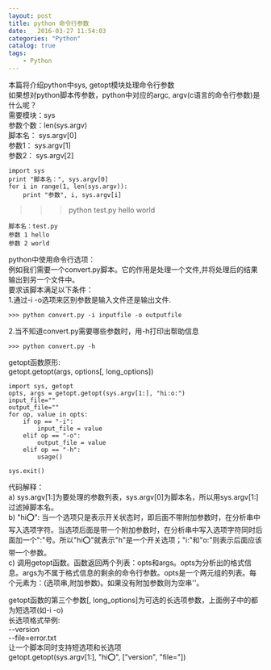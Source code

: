 ```yaml
---
layout: post
title: python 命令行参数
date:   2016-03-27 11:54:03
categories: "Python"
catalog: true
tags: 
    - Python
---
```




本篇将介绍python中sys, getopt模块处理命令行参数   
如果想对python脚本传参数，python中对应的argc, argv(c语言的命令行参数)是什么呢？   
需要模块：sys   
参数个数：len(sys.argv)   
脚本名：    sys.argv[0]   
参数1：     sys.argv[1]   
参数2：     sys.argv[2]   

	import sys
	print "脚本名：", sys.argv[0]
	for i in range(1, len(sys.argv)):
		print "参数", i, sys.argv[i]

>>>python test.py hello world   

	脚本名：test.py
	参数 1 hello
	参数 2 world

python中使用命令行选项：   
例如我们需要一个convert.py脚本。它的作用是处理一个文件,并将处理后的结果输出到另一个文件中。   
要求该脚本满足以下条件：   
1.通过-i -o选项来区别参数是输入文件还是输出文件.   

	>>> python convert.py -i inputfile -o outputfile
	
2.当不知道convert.py需要哪些参数时，用-h打印出帮助信息   

	>>> python convert.py -h

getopt函数原形:   
getopt.getopt(args, options[, long_options])   

	import sys, getopt
	opts, args = getopt.getopt(sys.argv[1:], "hi:o:")
	input_file=""
	output_file=""
	for op, value in opts:
		if op == "-i":
			input_file = value
		elif op == "-o":
			output_file = value
		elif op == "-h":
			usage()

    sys.exit()   

代码解释：   
a) sys.argv[1:]为要处理的参数列表，sys.argv[0]为脚本名，所以用sys.argv[1:]过滤掉脚本名。   
b) "hi:o:": 当一个选项只是表示开关状态时，即后面不带附加参数时，在分析串中写入选项字符。当选项后面是带一个附加参数时，在分析串中写入选项字符同时后面加一个":"号。所以"hi:o:"就表示"h"是一个开关选项；"i:"和"o:"则表示后面应该带一个参数。   
c) 调用getopt函数。函数返回两个列表：opts和args。opts为分析出的格式信息。args为不属于格式信息的剩余的命令行参数。opts是一个两元组的列表。每个元素为：(选项串,附加参数)。如果没有附加参数则为空串''。   

getopt函数的第三个参数[, long_options]为可选的长选项参数，上面例子中的都为短选项(如-i -o)   
长选项格式举例:   
--version   
--file=error.txt   
让一个脚本同时支持短选项和长选项   
getopt.getopt(sys.argv[1:], "hi:o:", ["version", "file="])